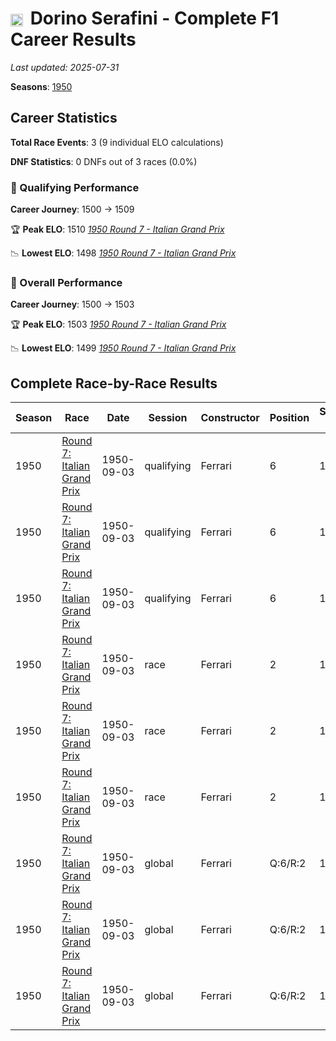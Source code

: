 # <img src="https://upload.wikimedia.org/wikipedia/commons/0/03/Flag_of_Italy.svg" alt="Italy" width="20" height="auto" style="vertical-align: middle; margin-right: 5px;" onerror="this.outerHTML='🇮🇹'; this.style.marginRight='5px';"/> Dorino Serafini - Complete F1 Career Results

*Last updated: 2025-07-31*

**Seasons**: [1950](../seasons/1950-season-report)

## Career Statistics

**Total Race Events**: 3 (9 individual ELO calculations)

**DNF Statistics**: 0 DNFs out of 3 races (0.0%)

### 🏁 Qualifying Performance
**Career Journey**: 1500 → 1509

🏆 **Peak ELO**: 1510
   *[1950 Round 7 - Italian Grand Prix](../seasons/1950-season-report#round-7-italian-grand-prix)*

📉 **Lowest ELO**: 1498
   *[1950 Round 7 - Italian Grand Prix](../seasons/1950-season-report#round-7-italian-grand-prix)*

### 🌟 Overall Performance
**Career Journey**: 1500 → 1503

🏆 **Peak ELO**: 1503
   *[1950 Round 7 - Italian Grand Prix](../seasons/1950-season-report#round-7-italian-grand-prix)*

📉 **Lowest ELO**: 1499
   *[1950 Round 7 - Italian Grand Prix](../seasons/1950-season-report#round-7-italian-grand-prix)*


## Complete Race-by-Race Results

| Season | Race | Date | Session | Constructor | Position | Starting ELO | ELO Change | Final ELO | Teammate |
|--------|------|------|---------|-------------|----------|--------------|------------|-----------|----------|
| 1950 | [Round 7: Italian Grand Prix](../seasons/1950-season-report#round-7-italian-grand-prix) | 1950-09-03 | qualifying | Ferrari | 6 | 1500 | +10 | 1510 | [<img src="https://upload.wikimedia.org/wikipedia/commons/thumb/8/83/Flag_of_the_United_Kingdom_%283-5%29.svg/512px-Flag_of_the_United_Kingdom_%283-5%29.svg.png?20250726143817" alt="United Kingdom" width="20" height="auto" style="vertical-align: middle; margin-right: 5px;" onerror="this.outerHTML='🇬🇧'; this.style.marginRight='5px';"/> Peter Whitehead](peter-whitehead) |
| 1950 | [Round 7: Italian Grand Prix](../seasons/1950-season-report#round-7-italian-grand-prix) | 1950-09-03 | qualifying | Ferrari | 6 | 1510 | -12 | 1498 | [<img src="https://upload.wikimedia.org/wikipedia/commons/0/03/Flag_of_Italy.svg" alt="Italy" width="20" height="auto" style="vertical-align: middle; margin-right: 5px;" onerror="this.outerHTML='🇮🇹'; this.style.marginRight='5px';"/> Alberto Ascari](alberto-ascari) |
| 1950 | [Round 7: Italian Grand Prix](../seasons/1950-season-report#round-7-italian-grand-prix) | 1950-09-03 | qualifying | Ferrari | 6 | 1498 | +11 | 1509 | [<img src="https://upload.wikimedia.org/wikipedia/commons/0/03/Flag_of_Italy.svg" alt="Italy" width="20" height="auto" style="vertical-align: middle; margin-right: 5px;" onerror="this.outerHTML='🇮🇹'; this.style.marginRight='5px';"/> Clemente Biondetti](clemente-biondetti) |
| 1950 | [Round 7: Italian Grand Prix](../seasons/1950-season-report#round-7-italian-grand-prix) | 1950-09-03 | race | Ferrari | 2 | 1500 | N/A | 1500 | [<img src="https://upload.wikimedia.org/wikipedia/commons/thumb/8/83/Flag_of_the_United_Kingdom_%283-5%29.svg/512px-Flag_of_the_United_Kingdom_%283-5%29.svg.png?20250726143817" alt="United Kingdom" width="20" height="auto" style="vertical-align: middle; margin-right: 5px;" onerror="this.outerHTML='🇬🇧'; this.style.marginRight='5px';"/> Peter Whitehead](peter-whitehead) |
| 1950 | [Round 7: Italian Grand Prix](../seasons/1950-season-report#round-7-italian-grand-prix) | 1950-09-03 | race | Ferrari | 2 | 1500 | N/A | 1500 | [<img src="https://upload.wikimedia.org/wikipedia/commons/0/03/Flag_of_Italy.svg" alt="Italy" width="20" height="auto" style="vertical-align: middle; margin-right: 5px;" onerror="this.outerHTML='🇮🇹'; this.style.marginRight='5px';"/> Alberto Ascari](alberto-ascari) |
| 1950 | [Round 7: Italian Grand Prix](../seasons/1950-season-report#round-7-italian-grand-prix) | 1950-09-03 | race | Ferrari | 2 | 1500 | N/A | 1500 | [<img src="https://upload.wikimedia.org/wikipedia/commons/0/03/Flag_of_Italy.svg" alt="Italy" width="20" height="auto" style="vertical-align: middle; margin-right: 5px;" onerror="this.outerHTML='🇮🇹'; this.style.marginRight='5px';"/> Clemente Biondetti](clemente-biondetti) |
| 1950 | [Round 7: Italian Grand Prix](../seasons/1950-season-report#round-7-italian-grand-prix) | 1950-09-03 | global | Ferrari | Q:6/R:2 | 1500 | +3 | 1503 | [<img src="https://upload.wikimedia.org/wikipedia/commons/thumb/8/83/Flag_of_the_United_Kingdom_%283-5%29.svg/512px-Flag_of_the_United_Kingdom_%283-5%29.svg.png?20250726143817" alt="United Kingdom" width="20" height="auto" style="vertical-align: middle; margin-right: 5px;" onerror="this.outerHTML='🇬🇧'; this.style.marginRight='5px';"/> Peter Whitehead](peter-whitehead) |
| 1950 | [Round 7: Italian Grand Prix](../seasons/1950-season-report#round-7-italian-grand-prix) | 1950-09-03 | global | Ferrari | Q:6/R:2 | 1503 | -4 | 1499 | [<img src="https://upload.wikimedia.org/wikipedia/commons/0/03/Flag_of_Italy.svg" alt="Italy" width="20" height="auto" style="vertical-align: middle; margin-right: 5px;" onerror="this.outerHTML='🇮🇹'; this.style.marginRight='5px';"/> Alberto Ascari](alberto-ascari) |
| 1950 | [Round 7: Italian Grand Prix](../seasons/1950-season-report#round-7-italian-grand-prix) | 1950-09-03 | global | Ferrari | Q:6/R:2 | 1499 | +3 | 1503 | [<img src="https://upload.wikimedia.org/wikipedia/commons/0/03/Flag_of_Italy.svg" alt="Italy" width="20" height="auto" style="vertical-align: middle; margin-right: 5px;" onerror="this.outerHTML='🇮🇹'; this.style.marginRight='5px';"/> Clemente Biondetti](clemente-biondetti) |
